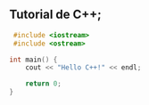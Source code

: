 ## Tutorial de C++;

```c++
 #include <iostream>
 #include <ostream>

int main() {
	cout << "Hello C++!" << endl;

	return 0;
}
```
